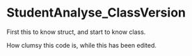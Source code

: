 # StudentAnalyse_ClassVersion

First this to know struct, and start to know class.

How clumsy this code is, while this has been edited.